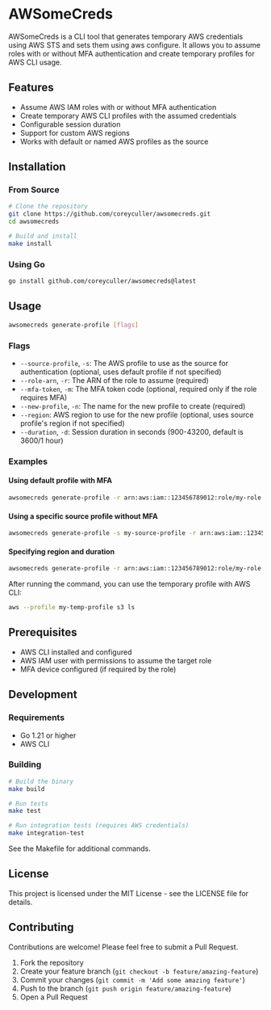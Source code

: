 # AWSomeCreds

AWSomeCreds is a CLI tool that generates temporary AWS credentials using AWS STS and sets them using aws configure. It allows you to assume roles with or without MFA authentication and create temporary profiles for AWS CLI usage.

## Features

- Assume AWS IAM roles with or without MFA authentication
- Create temporary AWS CLI profiles with the assumed credentials
- Configurable session duration
- Support for custom AWS regions
- Works with default or named AWS profiles as the source

## Installation

### From Source

```bash
# Clone the repository
git clone https://github.com/coreyculler/awsomecreds.git
cd awsomecreds

# Build and install
make install
```

### Using Go

```bash
go install github.com/coreyculler/awsomecreds@latest
```

## Usage

```bash
awsomecreds generate-profile [flags]
```

### Flags

- `--source-profile`, `-s`: The AWS profile to use as the source for authentication (optional, uses default profile if not specified)
- `--role-arn`, `-r`: The ARN of the role to assume (required)
- `--mfa-token`, `-m`: The MFA token code (optional, required only if the role requires MFA)
- `--new-profile`, `-n`: The name for the new profile to create (required)
- `--region`: AWS region to use for the new profile (optional, uses source profile's region if not specified)
- `--duration`, `-d`: Session duration in seconds (900-43200, default is 3600/1 hour)

### Examples

#### Using default profile with MFA
```bash
awsomecreds generate-profile -r arn:aws:iam::123456789012:role/my-role -m 123456 -n my-temp-profile
```

#### Using a specific source profile without MFA
```bash
awsomecreds generate-profile -s my-source-profile -r arn:aws:iam::123456789012:role/my-role -n my-temp-profile
```

#### Specifying region and duration
```bash
awsomecreds generate-profile -r arn:aws:iam::123456789012:role/my-role -n my-temp-profile --region us-west-2 -d 7200
```

After running the command, you can use the temporary profile with AWS CLI:

```bash
aws --profile my-temp-profile s3 ls
```

## Prerequisites

- AWS CLI installed and configured
- AWS IAM user with permissions to assume the target role
- MFA device configured (if required by the role)

## Development

### Requirements

- Go 1.21 or higher
- AWS CLI

### Building

```bash
# Build the binary
make build

# Run tests
make test

# Run integration tests (requires AWS credentials)
make integration-test
```

See the Makefile for additional commands.

## License

This project is licensed under the MIT License - see the LICENSE file for details.

## Contributing

Contributions are welcome! Please feel free to submit a Pull Request.

1. Fork the repository
2. Create your feature branch (`git checkout -b feature/amazing-feature`)
3. Commit your changes (`git commit -m 'Add some amazing feature'`)
4. Push to the branch (`git push origin feature/amazing-feature`)
5. Open a Pull Request